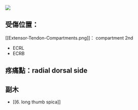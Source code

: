 ![](https://xyrehab.files.wordpress.com/2018/05/intersection-syndrome1.jpg?w=640)
## 受傷位置：
[[Extensor-Tendon-Compartments.png]]： compartment 2nd
-   ECRL
-   ECRB    
## 疼痛點：radial dorsal side
## 副木
- [[6. long thumb spica]]
